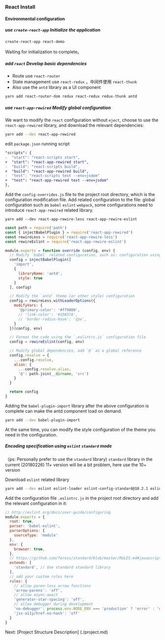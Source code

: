 ### React Install

#### Environmental configuration

##### use `create-react-app` Initialize the application

```sh
create-react-app react-demo
```

Waiting for initialization to complete。

##### add `react` Develop basic dependencies
- Route use `react-router`
- State management use `react-redux` ，中间件使用 `react-thunk`
- Also use the `antd` library as a UI component

```sh
yarn add react-router-dom redux react-redux redux-thunk antd
```

##### use `react-app-rewired` Modify global configuration
We want to modify the `react` configuration without `eject`, choose to use the `react-app-rewired` library, and download the relevant dependencies:

```sh
yarn add --dev react-app-rewired
```

edit `package.json` running script

```diff
"scripts": {
-  "start": "react-scripts start",
+  "start": "react-app-rewired start",
-  "build": "react-scripts build",
+  "build": "react-app-rewired build",
-  "test": "react-scripts test --env=jsdom"
+  "test": "react-app-rewired test --env=jsdom"
},
```

Add the `config-overrides.js` file to the project root directory, which is the configuration modification file. Add related configuration to the file: global configuration such as `babel` `eslint` `webpack`, some configurations need to introduce `react-app-rewired` related library.

```
yarn add --dev react-app-rewire-less react-app-rewire-eslint
```

```js
const path = require('path')
const { injectBabelPlugin } = require('react-app-rewired')
const rewireLess = require('react-app-rewire-less')
const rewireEslint = require('react-app-rewire-eslint')

module.exports = function override (config, env) {
  // Modify `babel` related configuration, such as: configuration using `antd` library
  config = injectBabelPlugin([
    'import',
    {
      libraryName: 'antd',
      style: true
    }
  ], config)

  // Modify the `antd` theme (or other style) configuration
  config = rewireLess.withLoaderOptions({
    modifyVars: {
      '@primary-color': '#ff9800',
      // 'link-color': '#1DA57A',
      // 'border-radius-base': '2px',
    }
  })(config, env)

  // Format the code using the `.eslintrc.js` configuration file
  config = rewireEslint(config, env)

  // Modify global dependencies, add `@` as a global reference
  config.resolve = {
    ...config.resolve,
    alias: {
      ...config.resolve.alias,
      '@': path.join(__dirname, 'src')
    }
  }

  return config
}
```

Adding the `babel-plugin-import` library after the above configuration is complete can make the antd component load on demand.

```sh
yarn add --dev babel-plugin-import
```

At the same time, you can modify the style configuration of the theme you need in the configuration.

##### Encoding specification using `eslint` `standard` mode
（ps: Personally prefer to use the `standard` library) `standard` library in the current (20180226) 11+ version will be a bit problem, here use the 10+ version

Download `eslint` related library

```sh
yarn add --dev eslint eslint-loader eslint-config-standard@10.2.1 eslint-plugin-standard eslint-plugin-promise eslint-plugin-import eslint-plugin-node eslint-plugin-react
```

Add the configuration file `.eslintrc.js` in the project root directory and add the relevant configuration in it:

```js
// http://eslint.org/docs/user-guide/configuring
module.exports = {
  root: true,
  parser: 'babel-eslint',
  parserOptions: {
    sourceType: 'module'
  },
  env: {
    browser: true,
  },
  // https://github.com/feross/standard/blob/master/RULES.md#javascript-standard-style
  extends: [
    'standard', // Use standard standard library
  ],
  // add your custom rules here
  rules: {
    // allow paren-less arrow functions
    'arrow-parens': 'off',
    // allow async-await
    'generator-star-spacing': 'off',
    // allow debugger during development
    'no-debugger': process.env.NODE_ENV === 'production' ? 'error' : 'off',
    'jsx-a11y/href-no-hash': 'off'
  }
}
```


Next: [Project Structure Description] (./project.md)
